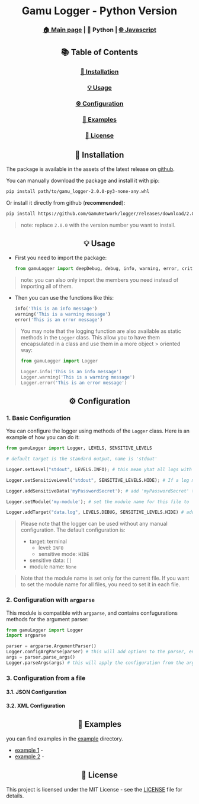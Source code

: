# <div align="center">Gamu Logger - Python Version</div>

### <div align="center"><a href="../readme.md">🏠 Main page</a> | 🐍 Python | <a href="../javascript/readme.md">🌐 Javascript</a></div>


## <div align="center">📚 Table of Contents</div>
<div align="center">
    <h3><a href="#-installation">🔨 Installation</a></h3>
    <h3><a href="#-usage">💡 Usage</a></h3>
    <h3><a href="#️-configuration">⚙️ Configuration</a></h3>
    <h3><a href="#-examples">📁 Examples</a></h3>
    <h3><a href="#-license">📜 License</a></h3>
</div>


## <div align="center">🔨 Installation</div>
The package is available in the assets of the latest release on [github](https://github.com/GamuNetwork/logger/releases/latest).

You can manually download the package and install it with pip:
```bash
pip install path/to/gamu_logger-2.0.0-py3-none-any.whl
```
Or install it directly from github (**recommended**):
```bash
pip install https://github.com/GamuNetwork/logger/releases/download/2.0.0/gamu_logger-2.0.0-py3-none-any.whl
```
> note: replace `2.0.0` with the version number you want to install.



## <div align="center">💡 Usage</div>

- First you need to import the package:
    ```python
    from gamuLogger import deepDebug, debug, info, warning, error, critical, Logger, LEVELS, SENSITIVE_LEVELS
    ```
> note: you can also only import the members you need instead of importing all of them.

- Then you can use the functions like this:
    ```python
    info('This is an info message')
    warning('This is a warning message')
    error('This is an error message')
    ```

> You may note that the logging function are also available as static methods in the `Logger` class. This allow you to have them encapsulated in a class and use them in a more object > oriented way:
> ```python
> from gamuLogger import Logger
> 
> Logger.info('This is an info message')
> Logger.warning('This is a warning message')
> Logger.error('This is an error message')
> ```


## <div align="center">⚙️ Configuration</div>

### 1. Basic Configuration
You can configure the logger using methods of the `Logger` class. Here is an example of how you can do it:
```python
from gamuLogger import Logger, LEVELS, SENSITIVE_LEVELS

# default target is the standard output, name is 'stdout'

Logger.setLevel("stdout", LEVELS.INFO); # this mean yhat all logs with level less than INFO will be ignored

Logger.setSensitiveLevel("stdout", SENSITIVE_LEVELS.HIDE); # If a log message contains sensitive data, it will be hidden

Logger.addSensitiveData('myPasswordSecret'); # add 'myPasswordSecret' to the list of sensitive data (if a log message contains any of them, it will be hidden according to the sensitive level)

Logger.setModule('my-module'); # set the module name for this file to 'my-module' (this will be displayed in the log message) (by default, no module name is set)

Logger.addTarget("data.log", LEVELS.DEBUG, SENSITIVE_LEVELS.HIDE) # add a new target to the logger (this will log all messages with level less than DEBUG to the file 'data.log' and hide sensitive data if any)
```

> Please note that the logger can be used without any manual configuration. The default configuration is:
> - target: terminal
>   - level: `INFO`
>   - sensitive mode: `HIDE`
> - sensitive data: `[]`
> - module name: `None`

> Note that the module name is set only for the current file. If you want to set the module name for all files, you need to set it in each file.


### 2. Configuration with `argparse`
This module is compatible with `argparse`, and contains confugurations methods for the argument parser:
```python
from gamuLogger import Logger
import argparse

parser = argparse.ArgumentParser()
Logger.configArgParse(parser) # this will add options to the parser, encapsulated in a group named 'Logger configuration'
args = parser.parse_args()
Logger.parseArgs(args) # this will apply the configuration from the arguments to the logger
```

### 3. Configuration from a file
#### 3.1. JSON Configuration

#### 3.2. XML Configuration


## <div align="center">📁 Examples</div>
you can find examples in the [example](./example) directory.
- [example 1](./example/example1) - 
- [example 2](./example/example2) - 



## <div align="center">📜 License</div>

This project is licensed under the MIT License - see the [LICENSE](../LICENSE) file for details.
